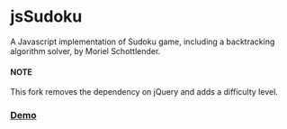 jsSudoku
========

A Javascript implementation of Sudoku game, including a backtracking algorithm solver, by Moriel Schottlender.


#### NOTE

This fork removes the dependency on jQuery and adds a difficulty level.

### [Demo](https://codepen.io/Mobius1/full/EmJEoJ/)
